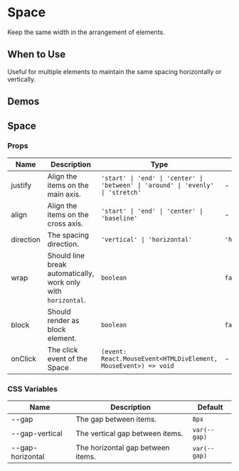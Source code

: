 # Space

Keep the same width in the arrangement of elements.

## When to Use

Useful for multiple elements to maintain the same spacing horizontally or vertically.

## Demos

<code src="./demos/demo1.tsx"></code>

## Space

### Props

| Name      | Description                                                   | Type                                                                             | Default        |
| --------- | ------------------------------------------------------------- | -------------------------------------------------------------------------------- | -------------- |
| justify   | Align the items on the main axis.                             | `'start' \| 'end' \| 'center' \| 'between' \| 'around' \| 'evenly' \| 'stretch'` | -              |
| align     | Align the items on the cross axis.                            | `'start' \| 'end' \| 'center' \| 'baseline'`                                     | -              |
| direction | The spacing direction.                                        | `'vertical' \| 'horizontal'`                                                     | `'horizontal'` |
| wrap      | Should line break automatically, work only with `horizontal`. | `boolean`                                                                        | `false`        |
| block     | Should render as block element.                               | `boolean`                                                                        | `false`        |
| onClick   | The click event of the Space                                  | `(event: React.MouseEvent<HTMLDivElement, MouseEvent>) => void`                  | -              |

### CSS Variables

| Name             | Description                       | Default      |
| ---------------- | --------------------------------- | ------------ |
| --gap            | The gap between items.            | `8px`        |
| --gap-vertical   | The vertical gap between items.   | `var(--gap)` |
| --gap-horizontal | The horizontal gap between items. | `var(--gap)` |
